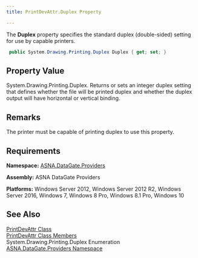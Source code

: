 ```yaml
---
title: PrintDevAttr.Duplex Property

---
```


The **Duplex** property specifies the standard duplex (double-sided) setting for use by capable printers. 

```cs
 public System.Drawing.Printing.Duplex Duplex { get; set; }
```

## Property Value

System.Drawing.Printing.Duplex. Returns or sets an integer duplex setting that defines whether the file will be printed duplex and whether the duplex output will have horizontal or vertical binding. 
## Remarks

The printer must be capable of printing duplex to use this property.
## Requirements

**Namespace:** [ ASNA.DataGate.Providers](datagate-providers-namespace.html) 

**Assembly:** ASNA DataGate Providers

**Platforms:** Windows Server 2012, Windows Server 2012 R2, Windows Server 2016, Windows 7, Windows 8 Pro, Windows 8.1 Pro, Windows 10
## See Also


[PrintDevAttr Class](print-dev-attr-class.html)
      <br />
[PrintDevAttr Class Members](print-dev-attr-members.html)
      <br />System.Drawing.Printing.Duplex 
Enumeration
      <br />[ASNA.DataGate.Providers Namespace](datagate-providers-namespace.html)

